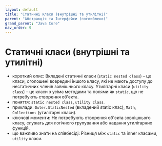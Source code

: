 ```yaml
---
layout: default
title: "Статичні класи (внутрішні та утилітні)"
parent: "Абстракція та Інтерфейси (поглиблено)"
grand_parent: "Java Core"
nav_order: 9
---
```


# Статичні класи (внутрішні та утилітні)

*   короткий опис: Вкладені статичні класи (`static nested class`) – це класи, оголошені всередині іншого класу, які не мають доступу до нестатичних членів зовнішнього класу. Утилітарні класи (`utility class`) – це класи з усіма методами та полями як `static`, що не потребують створення об'єкта.
*   поняття: `static nested class`, `utility class`.
*   приклади: `Outer.StaticNested` (вкладений static клас), `Math`, `Collections` (утилітарні класи).
*   ключові моменти: Не потребують створення об'єкта зовнішнього класу, служать для логічного групування або надання утилітарних функцій.
*   що важливо знати на співбесіді: Різниця між `static` та inner класами, `utility` класи.

